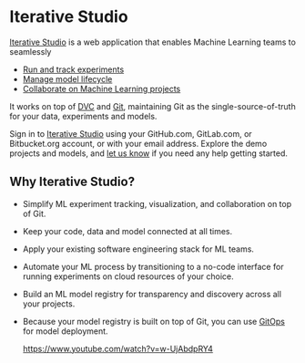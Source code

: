 # Iterative Studio

[Iterative Studio](https://studio.iterative.ai/) is a web application that
enables Machine Learning teams to seamlessly

- [Run and track experiments](/doc/studio/experiments)
- [Manage model lifecycle](/doc/studio/model-registry)
- [Collaborate on Machine Learning projects](/doc/studio/user-guide/team-collaboration)

It works on top of [DVC](https://dvc.org/) and [Git](https://git-scm.com/),
maintaining Git as the single-source-of-truth for your data, experiments and
models.

Sign in to [Iterative Studio](https://studio.iterative.ai/) using your
GitHub.com, GitLab.com, or Bitbucket.org account, or with your email address.
Explore the demo projects and models, and
[let us know](/doc/studio/user-guide/troubleshooting#support) if you need any
help getting started.

## Why Iterative Studio?

- Simplify ML experiment tracking, visualization, and collaboration on top of
  Git.
- Keep your code, data and model connected at all times.
- Apply your existing software engineering stack for ML teams.
- Automate your ML process by transitioning to a no-code interface for running
  experiments on cloud resources of your choice.
- Build an ML model registry for transparency and discovery across all your
  projects.
- Because your model registry is built on top of Git, you can use
  [GitOps](https://www.gitops.tech/) for model deployment.

  https://www.youtube.com/watch?v=w-UjAbdpRY4

